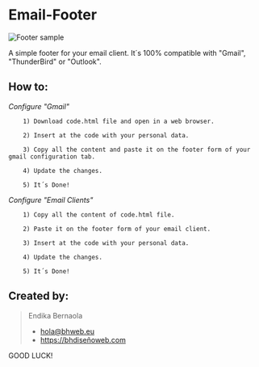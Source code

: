 # Email-Footer
![Footer sample](http://www.bilbohouse.xyz/temporal/archivo/GitHub/img/emailfooter.jpg)


A simple footer for your email client. It´s 100% compatible with "Gmail", "ThunderBird" or "Outlook".

How to:
----------------------------

*Configure "Gmail"*

        1) Download code.html file and open in a web browser.
        
        2) Insert at the code with your personal data.
        
        3) Copy all the content and paste it on the footer form of your gmail configuration tab.
        
        4) Update the changes.
        
        5) It´s Done!
        
*Configure "Email Clients"*
        
        1) Copy all the content of code.html file.
        
        2) Paste it on the footer form of your email client.
        
        3) Insert at the code with your personal data. 
        
        4) Update the changes.
        
        5) It´s Done!

Created by:
---

> Endika Bernaola
> * hola@bhweb.eu
> * https://bhdiseñoweb.com



GOOD LUCK!
